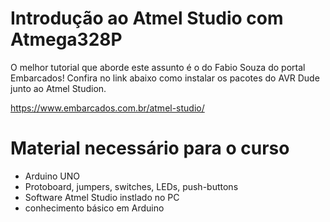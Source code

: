# Introdução ao Atmel Studio com Atmega328P

 O melhor tutorial que aborde este assunto é o do Fabio Souza do portal Embarcados! Confira no link abaixo como instalar
os pacotes do AVR Dude junto ao Atmel Studion.

https://www.embarcados.com.br/atmel-studio/

# Material necessário para o curso

- Arduino UNO
- Protoboard, jumpers, switches, LEDs, push-buttons
- Software Atmel Studio instlado no PC
- conhecimento básico em Arduino 
